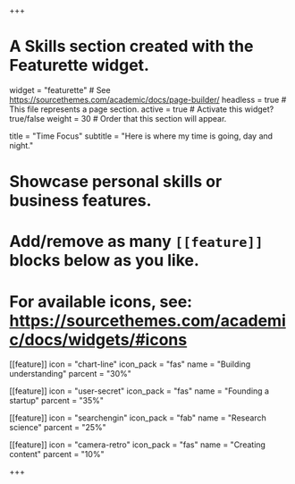 +++
# A Skills section created with the Featurette widget.
widget = "featurette"  # See https://sourcethemes.com/academic/docs/page-builder/
headless = true  # This file represents a page section.
active = true  # Activate this widget? true/false
weight = 30  # Order that this section will appear.

title = "Time Focus"
subtitle = "Here is where my time is going, day and night."

# Showcase personal skills or business features.
#
# Add/remove as many `[[feature]]` blocks below as you like.
#
# For available icons, see: https://sourcethemes.com/academic/docs/widgets/#icons

[[feature]]
  icon = "chart-line"
  icon_pack = "fas"
  name = "Building understanding"
  parcent = "30%"

[[feature]]
  icon = "user-secret"
  icon_pack = "fas"
  name = "Founding a startup"
  parcent = "35%"  

[[feature]]
  icon = "searchengin"
  icon_pack = "fab"
  name = "Research science"
  parcent = "25%"

[[feature]]
  icon = "camera-retro"
  icon_pack = "fas"
  name = "Creating content"
  parcent = "10%"



+++
